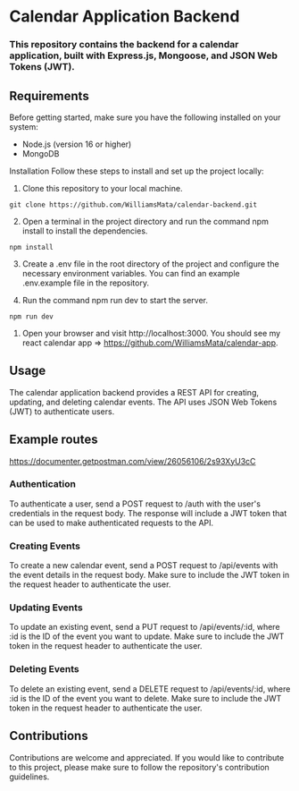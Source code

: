 # **Calendar Application Backend**

### This repository contains the backend for a calendar application, built with Express.js, Mongoose, and JSON Web Tokens (JWT).

## **Requirements**

Before getting started, make sure you have the following installed on your system:

- Node.js (version 16 or higher)
- MongoDB

Installation
Follow these steps to install and set up the project locally:

1. Clone this repository to your local machine.

```
git clone https://github.com/WilliamsMata/calendar-backend.git
```

2. Open a terminal in the project directory and run the command npm install to install the dependencies.

```
npm install
```

3. Create a .env file in the root directory of the project and configure the necessary environment variables. You can find an example .env.example file in the repository.

4. Run the command npm run dev to start the server.

```
npm run dev
```

1. Open your browser and visit http://localhost:3000. You should see my react calendar app => https://github.com/WilliamsMata/calendar-app.

## **Usage**

The calendar application backend provides a REST API for creating, updating, and deleting calendar events. The API uses JSON Web Tokens (JWT) to authenticate users.

## Example routes

https://documenter.getpostman.com/view/26056106/2s93XyU3cC

### **Authentication**

To authenticate a user, send a POST request to /auth with the user's credentials in the request body. The response will include a JWT token that can be used to make authenticated requests to the API.

### **Creating Events**

To create a new calendar event, send a POST request to /api/events with the event details in the request body. Make sure to include the JWT token in the request header to authenticate the user.

### **Updating Events**

To update an existing event, send a PUT request to /api/events/:id, where :id is the ID of the event you want to update. Make sure to include the JWT token in the request header to authenticate the user.

### **Deleting Events**

To delete an existing event, send a DELETE request to /api/events/:id, where :id is the ID of the event you want to delete. Make sure to include the JWT token in the request header to authenticate the user.

## **Contributions**

Contributions are welcome and appreciated. If you would like to contribute to this project, please make sure to follow the repository's contribution guidelines.
